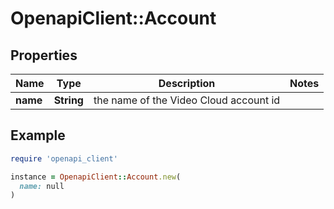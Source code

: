 # OpenapiClient::Account

## Properties

| Name | Type | Description | Notes |
| ---- | ---- | ----------- | ----- |
| **name** | **String** | the name of the Video Cloud account id |  |

## Example

```ruby
require 'openapi_client'

instance = OpenapiClient::Account.new(
  name: null
)
```

